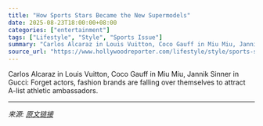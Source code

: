 ```yaml
---
title: "How Sports Stars Became the New Supermodels"
date: 2025-08-23T18:00:00+08:00
categories: ["entertainment"]
tags: ["Lifestyle", "Style", "Sports Issue"]
summary: "Carlos Alcaraz in Louis Vuitton, Coco Gauff in Miu Miu, Jannik Sinner in Gucci: Forget actors, fashion brands are falling over themselves to attract A-list athletic ambassadors."
source_url: "https://www.hollywoodreporter.com/lifestyle/style/sports-stars-new-fashion-stars-1236348357/"
---
```


Carlos Alcaraz in Louis Vuitton, Coco Gauff in Miu Miu, Jannik Sinner in Gucci: Forget actors, fashion brands are falling over themselves to attract A-list athletic ambassadors.

---

*来源: [原文链接](https://www.hollywoodreporter.com/lifestyle/style/sports-stars-new-fashion-stars-1236348357/)*

